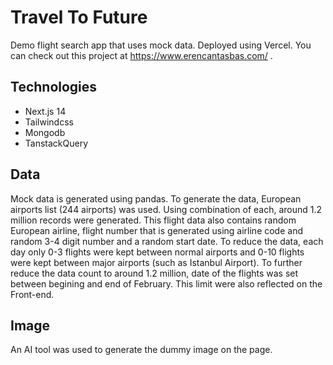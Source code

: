 # Travel To Future
Demo flight search app that uses mock data. Deployed using Vercel. You can check out this project at https://www.erencantasbas.com/ .

## Technologies
- Next.js 14
- Tailwindcss
- Mongodb
- TanstackQuery

## Data
Mock data is generated using pandas. To generate the data, European airports list (244 airports) was used. Using combination of each, around 1.2 million records were generated. 
This flight data also contains random European airline, flight number that is generated using airline code and random 3-4 digit number and a random start date. To reduce the data, each day only 0-3 flights were kept between normal airports and 0-10 flights were kept between major airports (such as Istanbul Airport). To further reduce the data count to around 1.2 million, date of the flights was set between begining and end of February. This limit were also reflected on the Front-end.

## Image
An AI tool was used to generate the dummy image on the page.
